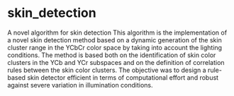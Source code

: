 # skin_detection
A novel algorithm for skin detection
This algorithm is the implementation of a novel skin detection method based on a dynamic generation of the skin cluster range
in the YCbCr color space by taking into account the lighting conditions. The method is based both on the
identification of skin color clusters in the YCb and YCr subspaces and on the definition of correlation rules
between the skin color clusters. The objective was to design a rule-based skin detector efficient in terms
of computational effort and robust against severe variation in illumination conditions.
